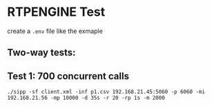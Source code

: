 # RTPENGINE Test


create a `.env` file like the exmaple

## Two-way tests:

## Test 1: 700 concurrent calls
`./sipp -sf client.xml -inf p1.csv 192.168.21.45:5060 -p 6060 -mi 192.168.21.56 -mp 10000 -d 35s -r 20 -rp 1s -m 2000`

## 